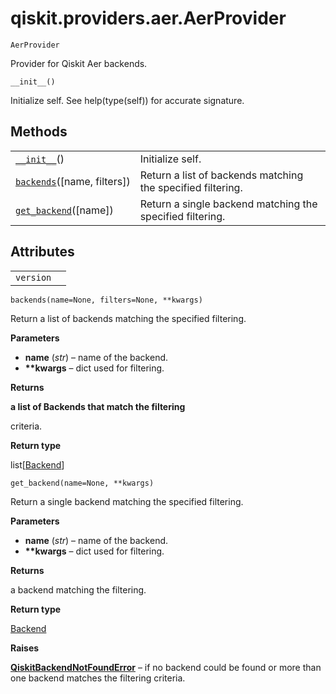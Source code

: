 # qiskit.providers.aer.AerProvider

<span id="undefined" />

`AerProvider`

Provider for Qiskit Aer backends.

<span id="undefined" />

`__init__()`

Initialize self. See help(type(self)) for accurate signature.

## Methods

|                                                                                                                        |                                                             |
| ---------------------------------------------------------------------------------------------------------------------- | ----------------------------------------------------------- |
| [`__init__`](#qiskit.providers.aer.AerProvider.__init__ "qiskit.providers.aer.AerProvider.__init__")()                 | Initialize self.                                            |
| [`backends`](#qiskit.providers.aer.AerProvider.backends "qiskit.providers.aer.AerProvider.backends")(\[name, filters]) | Return a list of backends matching the specified filtering. |
| [`get_backend`](#qiskit.providers.aer.AerProvider.get_backend "qiskit.providers.aer.AerProvider.get_backend")(\[name]) | Return a single backend matching the specified filtering.   |

## Attributes

|           |   |
| --------- | - |
| `version` |   |

<span id="undefined" />

`backends(name=None, filters=None, **kwargs)`

Return a list of backends matching the specified filtering.

**Parameters**

*   **name** (*str*) – name of the backend.
*   **\*\*kwargs** – dict used for filtering.

**Returns**

**a list of Backends that match the filtering**

criteria.

**Return type**

list\[[Backend](qiskit.providers.Backend#qiskit.providers.Backend "qiskit.providers.Backend")]

<span id="undefined" />

`get_backend(name=None, **kwargs)`

Return a single backend matching the specified filtering.

**Parameters**

*   **name** (*str*) – name of the backend.
*   **\*\*kwargs** – dict used for filtering.

**Returns**

a backend matching the filtering.

**Return type**

[Backend](qiskit.providers.Backend#qiskit.providers.Backend "qiskit.providers.Backend")

**Raises**

[**QiskitBackendNotFoundError**](qiskit.providers.QiskitBackendNotFoundError#qiskit.providers.QiskitBackendNotFoundError "qiskit.providers.QiskitBackendNotFoundError") – if no backend could be found or more than one backend matches the filtering criteria.
